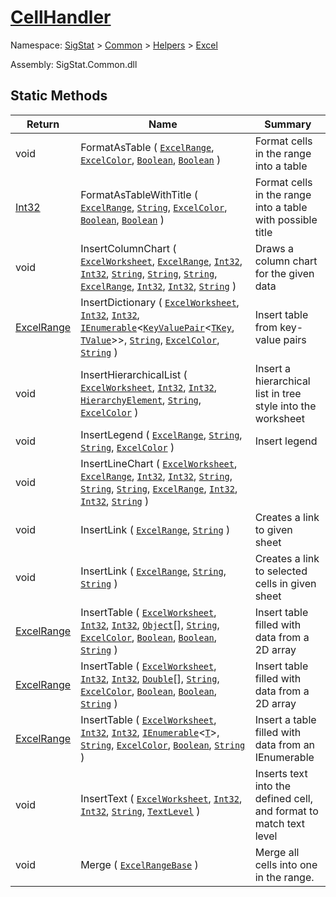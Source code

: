 # [CellHandler](./CellHandler.md)

Namespace: [SigStat]() > [Common]() > [Helpers]() > [Excel]()

Assembly: SigStat.Common.dll


## Static Methods

| Return | Name | Summary | 
| --- | --- | --- | 
| void | FormatAsTable ( [`ExcelRange`](./CellHandler.md), [`ExcelColor`](./Palette/ExcelColor.md), [`Boolean`](https://docs.microsoft.com/en-us/dotnet/api/System.Boolean), [`Boolean`](https://docs.microsoft.com/en-us/dotnet/api/System.Boolean) ) | Format cells in the range into a table | 
| [Int32](https://docs.microsoft.com/en-us/dotnet/api/System.Int32) | FormatAsTableWithTitle ( [`ExcelRange`](./CellHandler.md), [`String`](https://docs.microsoft.com/en-us/dotnet/api/System.String), [`ExcelColor`](./Palette/ExcelColor.md), [`Boolean`](https://docs.microsoft.com/en-us/dotnet/api/System.Boolean), [`Boolean`](https://docs.microsoft.com/en-us/dotnet/api/System.Boolean) ) | Format cells in the range into a table with possible title | 
| void | InsertColumnChart ( [`ExcelWorksheet`](./CellHandler.md), [`ExcelRange`](./CellHandler.md), [`Int32`](https://docs.microsoft.com/en-us/dotnet/api/System.Int32), [`Int32`](https://docs.microsoft.com/en-us/dotnet/api/System.Int32), [`String`](https://docs.microsoft.com/en-us/dotnet/api/System.String), [`String`](https://docs.microsoft.com/en-us/dotnet/api/System.String), [`String`](https://docs.microsoft.com/en-us/dotnet/api/System.String), [`ExcelRange`](./CellHandler.md), [`Int32`](https://docs.microsoft.com/en-us/dotnet/api/System.Int32), [`Int32`](https://docs.microsoft.com/en-us/dotnet/api/System.Int32), [`String`](https://docs.microsoft.com/en-us/dotnet/api/System.String) ) | Draws a column chart for the given data | 
| [ExcelRange](./CellHandler.md) | InsertDictionary ( [`ExcelWorksheet`](./CellHandler.md), [`Int32`](https://docs.microsoft.com/en-us/dotnet/api/System.Int32), [`Int32`](https://docs.microsoft.com/en-us/dotnet/api/System.Int32), [`IEnumerable`](./CellHandler.md)\<[`KeyValuePair`](./CellHandler.md)\<[`TKey`](./CellHandler.md), [`TValue`](./CellHandler.md)>>, [`String`](https://docs.microsoft.com/en-us/dotnet/api/System.String), [`ExcelColor`](./Palette/ExcelColor.md), [`String`](https://docs.microsoft.com/en-us/dotnet/api/System.String) ) | Insert table from key-value pairs | 
| void | InsertHierarchicalList ( [`ExcelWorksheet`](./CellHandler.md), [`Int32`](https://docs.microsoft.com/en-us/dotnet/api/System.Int32), [`Int32`](https://docs.microsoft.com/en-us/dotnet/api/System.Int32), [`HierarchyElement`](./HierarchyElement.md), [`String`](https://docs.microsoft.com/en-us/dotnet/api/System.String), [`ExcelColor`](./Palette/ExcelColor.md) ) | Insert a hierarchical list in tree style into the worksheet | 
| void | InsertLegend ( [`ExcelRange`](./CellHandler.md), [`String`](https://docs.microsoft.com/en-us/dotnet/api/System.String), [`String`](https://docs.microsoft.com/en-us/dotnet/api/System.String), [`ExcelColor`](./Palette/ExcelColor.md) ) | Insert legend | 
| void | InsertLineChart ( [`ExcelWorksheet`](./CellHandler.md), [`ExcelRange`](./CellHandler.md), [`Int32`](https://docs.microsoft.com/en-us/dotnet/api/System.Int32), [`Int32`](https://docs.microsoft.com/en-us/dotnet/api/System.Int32), [`String`](https://docs.microsoft.com/en-us/dotnet/api/System.String), [`String`](https://docs.microsoft.com/en-us/dotnet/api/System.String), [`String`](https://docs.microsoft.com/en-us/dotnet/api/System.String), [`ExcelRange`](./CellHandler.md), [`Int32`](https://docs.microsoft.com/en-us/dotnet/api/System.Int32), [`Int32`](https://docs.microsoft.com/en-us/dotnet/api/System.Int32), [`String`](https://docs.microsoft.com/en-us/dotnet/api/System.String) ) |  | 
| void | InsertLink ( [`ExcelRange`](./CellHandler.md), [`String`](https://docs.microsoft.com/en-us/dotnet/api/System.String) ) | Creates a link to given sheet | 
| void | InsertLink ( [`ExcelRange`](./CellHandler.md), [`String`](https://docs.microsoft.com/en-us/dotnet/api/System.String), [`String`](https://docs.microsoft.com/en-us/dotnet/api/System.String) ) | Creates a link to selected cells in given sheet | 
| [ExcelRange](./CellHandler.md) | InsertTable ( [`ExcelWorksheet`](./CellHandler.md), [`Int32`](https://docs.microsoft.com/en-us/dotnet/api/System.Int32), [`Int32`](https://docs.microsoft.com/en-us/dotnet/api/System.Int32), [`Object`](https://docs.microsoft.com/en-us/dotnet/api/System.Object)[], [`String`](https://docs.microsoft.com/en-us/dotnet/api/System.String), [`ExcelColor`](./Palette/ExcelColor.md), [`Boolean`](https://docs.microsoft.com/en-us/dotnet/api/System.Boolean), [`Boolean`](https://docs.microsoft.com/en-us/dotnet/api/System.Boolean), [`String`](https://docs.microsoft.com/en-us/dotnet/api/System.String) ) | Insert table filled with data from a 2D array | 
| [ExcelRange](./CellHandler.md) | InsertTable ( [`ExcelWorksheet`](./CellHandler.md), [`Int32`](https://docs.microsoft.com/en-us/dotnet/api/System.Int32), [`Int32`](https://docs.microsoft.com/en-us/dotnet/api/System.Int32), [`Double`](https://docs.microsoft.com/en-us/dotnet/api/System.Double)[], [`String`](https://docs.microsoft.com/en-us/dotnet/api/System.String), [`ExcelColor`](./Palette/ExcelColor.md), [`Boolean`](https://docs.microsoft.com/en-us/dotnet/api/System.Boolean), [`Boolean`](https://docs.microsoft.com/en-us/dotnet/api/System.Boolean), [`String`](https://docs.microsoft.com/en-us/dotnet/api/System.String) ) | Insert table filled with data from a 2D array | 
| [ExcelRange](./CellHandler.md) | InsertTable ( [`ExcelWorksheet`](./CellHandler.md), [`Int32`](https://docs.microsoft.com/en-us/dotnet/api/System.Int32), [`Int32`](https://docs.microsoft.com/en-us/dotnet/api/System.Int32), [`IEnumerable`](./CellHandler.md)\<[`T`](./CellHandler.md)>, [`String`](https://docs.microsoft.com/en-us/dotnet/api/System.String), [`ExcelColor`](./Palette/ExcelColor.md), [`Boolean`](https://docs.microsoft.com/en-us/dotnet/api/System.Boolean), [`String`](https://docs.microsoft.com/en-us/dotnet/api/System.String) ) | Insert a table filled with data from an IEnumerable | 
| void | InsertText ( [`ExcelWorksheet`](./CellHandler.md), [`Int32`](https://docs.microsoft.com/en-us/dotnet/api/System.Int32), [`Int32`](https://docs.microsoft.com/en-us/dotnet/api/System.Int32), [`String`](https://docs.microsoft.com/en-us/dotnet/api/System.String), [`TextLevel`](./Level/TextLevel.md) ) | Inserts text into the defined cell, and format to match text level | 
| void | Merge ( [`ExcelRangeBase`](./CellHandler.md) ) | Merge all cells into one in the range. | 


